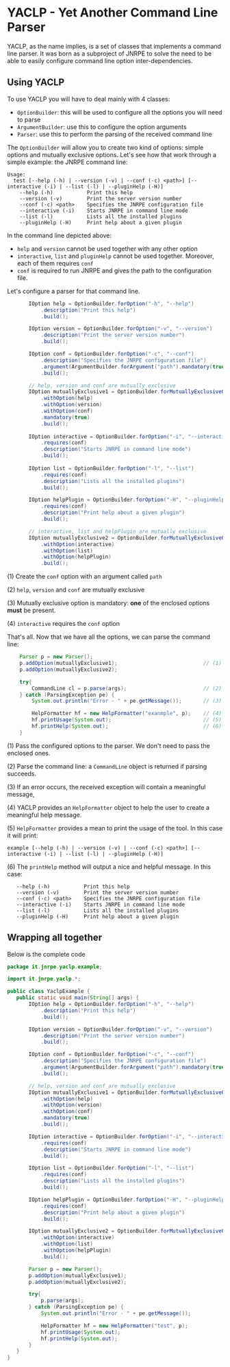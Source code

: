 # YACLP - Yet Another Command Line Parser

 YACLP, as the name implies, is a set of classes that implements a command line parser.
 It was born as a subproject of JNRPE to solve the need to be able to easily configure command line option inter-dependencies.
 
## Using YACLP

 To use YACLP you will have to deal mainly with 4 classes:
 
 * `OptionBuilder`: this will be used to configure all the options you will need to parse
 * `ArgumentBuilder`: use this to configure the option arguments
 * `Parser`: use this to perform the parsing of the received command line
 
 The `OptionBuilder` will allow you to create two kind of options: simple options and mutually exclusive options.
 Let's see how that work through a simple example: the JNRPE command line:
 
 
 ```
 Usage:
   test [--help (-h) | --version (-v) | --conf (-c) <path>] [--interactive (-i) | --list (-l) | --pluginHelp (-H)] 
     --help (-h)           Print this help 
     --version (-v)        Print the server version number 
     --conf (-c) <path>    Specifies the JNRPE configuration file 
     --interactive (-i)    Starts JNRPE in command line mode 
     --list (-l)           Lists all the installed plugins 
     --pluginHelp (-H)     Print help about a given plugin 
 ```
 
 In the command line depicted above:
 
  * `help` and `version` cannot be used together with any other option
  * `interactive`, `list` and `pluginHelp` cannot be used together. Moreover, each of them requires `conf`
  * `conf` is required to run JNRPE and gives the path to the configuration file.
  
 Let's configure a parser for that command line.
 
 ```java
        IOption help = OptionBuilder.forOption("-h", "--help")
            .description("Print this help")
            .build();

        IOption version = OptionBuilder.forOption("-v", "--version")
            .description("Print the server version number")
            .build();

        IOption conf = OptionBuilder.forOption("-c", "--conf")
            .description("Specifies the JNRPE configuration file")
            .argument(ArgumentBuilder.forArgument("path").mandatory(true).build())  // (1)
            .build();

        // help, version and conf are mutually exclusive
        IOption mutuallyExclusive1 = OptionBuilder.forMutuallyExclusiveOption()     // (2)
            .withOption(help)
            .withOption(version)
            .withOption(conf)
            .mandatory(true)                                                        // (3)
            .build();
        
        IOption interactive = OptionBuilder.forOption("-i", "--interactive")
            .requires(conf)                                                         // (4)
            .description("Starts JNRPE in command line mode")
            .build();
        
        IOption list = OptionBuilder.forOption("-l", "--list")
            .requires(conf)
            .description("Lists all the installed plugins")
            .build();

        IOption helpPlugin = OptionBuilder.forOption("-H", "--pluginHelp")
            .requires(conf)
            .description("Print help about a given plugin")
            .build();

        // interactive, list and helpPlugin are mutually exclusive
        IOption mutuallyExclusive2 = OptionBuilder.forMutuallyExclusiveOption()
            .withOption(interactive)
            .withOption(list)
            .withOption(helpPlugin)
            .build();
```

(1) Create the `conf` option with an argument called `path`

(2) `help`, `version` and `conf` are mutually exclusive

(3) Mutually exclusive option is mandatory: **one** of the enclosed options **must** be present.

(4) `interactive` requires the `conf` option

That's all. Now that we have all the options, we can parse the command line:

```java
    Parser p = new Parser();
    p.addOption(mutuallyExclusive1);                            // (1)
    p.addOption(mutuallyExclusive2);                        

    try{
        CommandLine cl = p.parse(args);                         // (2)
    } catch (ParsingException pe) {
        System.out.println("Error - " + pe.getMessage());       // (3)

        HelpFormatter hf = new HelpFormatter("exanmple", p);    // (4)
        hf.printUsage(System.out);                              // (5)
        hf.printHelp(System.out);                               // (6)
    }
```

 (1) Pass the configured options to the parser. We don't need to pass the enclosed ones.

 (2) Parse the command line: a `CommandLine` object is returned if parsing succeeds.

 (3) If an error occurs, the received exception will contain a meaningful message,

 (4) YACLP provides an `HelpFormatter` object to help the user to create a meaningful help message.
 
 (5) `HelpFormatter` provides a mean to print the usage of the tool. In this case it will print:
 
 `example [--help (-h) | --version (-v) | --conf (-c) <path>] [--interactive (-i) | --list (-l) | --pluginHelp (-H)]`
 
 (6) The `printHelp` method will output a nice and helpful message. In this case:
 
 ```
    --help (-h)           Print this help 
    --version (-v)        Print the server version number 
    --conf (-c) <path>    Specifies the JNRPE configuration file 
    --interactive (-i)    Starts JNRPE in command line mode 
    --list (-l)           Lists all the installed plugins 
    --pluginHelp (-H)     Print help about a given plugin 
 ```
 
## Wrapping all together
 
 Below is the complete code
 
 ```java
package it.jnrpe.yaclp.example;

import it.jnrpe.yaclp.*;

public class YaclpExample {
    public static void main(String[] args) {
        IOption help = OptionBuilder.forOption("-h", "--help")
            .description("Print this help")
            .build();

        IOption version = OptionBuilder.forOption("-v", "--version")
            .description("Print the server version number")
            .build();

        IOption conf = OptionBuilder.forOption("-c", "--conf")
            .description("Specifies the JNRPE configuration file")
            .argument(ArgumentBuilder.forArgument("path").mandatory(true).build())
            .build();

        // help, version and conf are mutually exclusive
        IOption mutuallyExclusive1 = OptionBuilder.forMutuallyExclusiveOption()
            .withOption(help)
            .withOption(version)
            .withOption(conf)
            .mandatory(true)
            .build();

        IOption interactive = OptionBuilder.forOption("-i", "--interactive")
            .requires(conf)
            .description("Starts JNRPE in command line mode")
            .build();

        IOption list = OptionBuilder.forOption("-l", "--list")
            .requires(conf)
            .description("Lists all the installed plugins")
            .build();

        IOption helpPlugin = OptionBuilder.forOption("-H", "--pluginHelp")
            .requires(conf)
            .description("Print help about a given plugin")
            .build();

        IOption mutuallyExclusive2 = OptionBuilder.forMutuallyExclusiveOption()
            .withOption(interactive)
            .withOption(list)
            .withOption(helpPlugin)
            .build();

        Parser p = new Parser();
        p.addOption(mutuallyExclusive1);
        p.addOption(mutuallyExclusive2);

        try{
            p.parse(args);
        } catch (ParsingException pe) {
            System.out.println("Error - " + pe.getMessage());

            HelpFormatter hf = new HelpFormatter("test", p);
            hf.printUsage(System.out);
            hf.printHelp(System.out);
        }
    }
}
```
